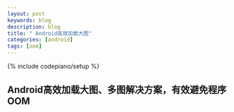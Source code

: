 ```yaml
---
layout: post
keywords: blog
description: blog
title: " Android高效加载大图"
categories: [android]
tags: [oom]
---
```

{% include codepiano/setup %}

## Android高效加载大图、多图解决方案，有效避免程序OOM